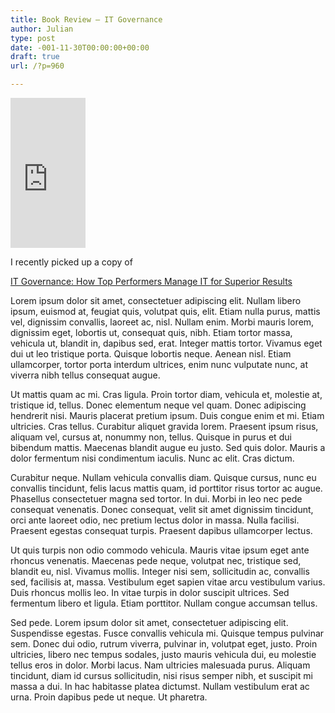 ```yaml
---
title: Book Review – IT Governance
author: Julian
type: post
date: -001-11-30T00:00:00+00:00
draft: true
url: /?p=960

---
```

<p class="floatright">
  <iframe src="http://rcm-uk.amazon.co.uk/e/cm?t=fivegocrazyinmid&#038;o=2&#038;p=8&#038;l=as1&#038;asins=1591392535&#038;fc1=000000&#038;IS2=1&#038;lt1=_blank&#038;lc1=0000FF&#038;bc1=FFFFFF&#038;bg1=FFFFFF&#038;f=ifr" style="width:120px;height:240px;" scrolling="no" marginwidth="0" marginheight="0" frameborder="0"></iframe>
</p>

I recently picked up a copy of

[IT Governance: How Top Performers Manage IT for Superior Results][1]<img src="http://www.assoc-amazon.co.uk/e/ir?t=fivegocrazyinmid&l=as2&o=2&a=1591392535" style="border: medium none  ! important; margin: 0px ! important" border="0" height="1" width="1" />

<p id="lipsum">
  Lorem ipsum dolor sit amet, consectetuer adipiscing elit. Nullam libero ipsum, euismod at, feugiat quis, volutpat quis, elit. Etiam nulla purus, mattis vel, dignissim convallis, laoreet ac, nisl. Nullam enim. Morbi mauris lorem, dignissim eget, lobortis ut, consequat quis, nibh. Etiam tortor massa, vehicula ut, blandit in, dapibus sed, erat. Integer mattis tortor. Vivamus eget dui ut leo tristique porta. Quisque lobortis neque. Aenean nisl. Etiam ullamcorper, tortor porta interdum ultrices, enim nunc vulputate nunc, at viverra nibh tellus consequat augue.
</p>

Ut mattis quam ac mi. Cras ligula. Proin tortor diam, vehicula et, molestie at, tristique id, tellus. Donec elementum neque vel quam. Donec adipiscing hendrerit nisi. Mauris placerat pretium ipsum. Duis congue enim et mi. Etiam ultricies. Cras tellus. Curabitur aliquet gravida lorem. Praesent ipsum risus, aliquam vel, cursus at, nonummy non, tellus. Quisque in purus et dui bibendum mattis. Maecenas blandit augue eu justo. Sed quis dolor. Mauris a dolor fermentum nisi condimentum iaculis. Nunc ac elit. Cras dictum.

Curabitur neque. Nullam vehicula convallis diam. Quisque cursus, nunc eu convallis tincidunt, felis lacus mattis quam, id porttitor risus tortor ac augue. Phasellus consectetuer magna sed tortor. In dui. Morbi in leo nec pede consequat venenatis. Donec consequat, velit sit amet dignissim tincidunt, orci ante laoreet odio, nec pretium lectus dolor in massa. Nulla facilisi. Praesent egestas consequat turpis. Praesent dapibus ullamcorper lectus.

Ut quis turpis non odio commodo vehicula. Mauris vitae ipsum eget ante rhoncus venenatis. Maecenas pede neque, volutpat nec, tristique sed, blandit eu, nisl. Vivamus mollis. Integer nisi sem, sollicitudin ac, convallis sed, facilisis at, massa. Vestibulum eget sapien vitae arcu vestibulum varius. Duis rhoncus mollis leo. In vitae turpis in dolor suscipit ultrices. Sed fermentum libero et ligula. Etiam porttitor. Nullam congue accumsan tellus.

Sed pede. Lorem ipsum dolor sit amet, consectetuer adipiscing elit. Suspendisse egestas. Fusce convallis vehicula mi. Quisque tempus pulvinar sem. Donec dui odio, rutrum viverra, pulvinar in, volutpat eget, justo. Proin ultricies, libero nec tempus sodales, justo mauris vehicula dui, eu molestie tellus eros in dolor. Morbi lacus. Nam ultricies malesuada purus. Aliquam tincidunt, diam id cursus sollicitudin, nisi risus semper nibh, et suscipit mi massa a dui. In hac habitasse platea dictumst. Nullam vestibulum erat ac urna. Proin dapibus pede ut neque. Ut pharetra.

 [1]: http://www.amazon.co.uk/gp/product/1591392535?ie=UTF8&tag=fivegocrazyinmid&linkCode=as2&camp=1634&creative=6738&creativeASIN=1591392535